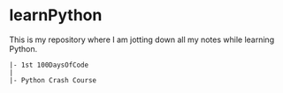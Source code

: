 # learnPython

This is my repository where I am jotting down all my notes while learning Python.

```
|- 1st 100DaysOfCode
|
|- Python Crash Course


```


